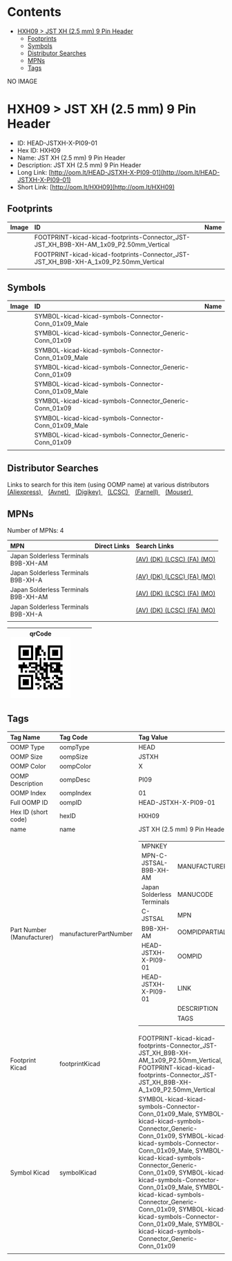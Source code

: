 



Contents
========

* [HXH09 > JST XH (2.5 mm) 9 Pin Header](#hxh09--jst-xh-25-mm-9-pin-header)
	* [Footprints](#footprints)
	* [Symbols](#symbols)
	* [Distributor Searches](#distributor-searches)
	* [MPNs](#mpns)
	* [Tags](#tags)
  
NO IMAGE  
# HXH09 > JST XH (2.5 mm) 9 Pin Header

- ID: HEAD-JSTXH-X-PI09-01
- Hex ID: HXH09
- Name: JST XH (2.5 mm) 9 Pin Header
- Description: JST XH (2.5 mm) 9 Pin Header
- Long Link: [http://oom.lt/HEAD-JSTXH-X-PI09-01](http://oom.lt/HEAD-JSTXH-X-PI09-01)
- Short Link: [http://oom.lt/HXH09](http://oom.lt/HXH09)

## Footprints
  

|Image|ID|Name|
| :--- | :--- | :--- |
||FOOTPRINT-kicad-kicad-footprints-Connector_JST-JST_XH_B9B-XH-AM_1x09_P2.50mm_Vertical||
||FOOTPRINT-kicad-kicad-footprints-Connector_JST-JST_XH_B9B-XH-A_1x09_P2.50mm_Vertical||
||||

## Symbols
  

|Image|ID|Name|
| :--- | :--- | :--- |
|![]()|SYMBOL-kicad-kicad-symbols-Connector-Conn_01x09_Male||
|![]()|SYMBOL-kicad-kicad-symbols-Connector_Generic-Conn_01x09||
|![]()|SYMBOL-kicad-kicad-symbols-Connector-Conn_01x09_Male||
|![]()|SYMBOL-kicad-kicad-symbols-Connector_Generic-Conn_01x09||
|![]()|SYMBOL-kicad-kicad-symbols-Connector-Conn_01x09_Male||
|![]()|SYMBOL-kicad-kicad-symbols-Connector_Generic-Conn_01x09||
|![]()|SYMBOL-kicad-kicad-symbols-Connector-Conn_01x09_Male||
|![]()|SYMBOL-kicad-kicad-symbols-Connector_Generic-Conn_01x09||
||||

## Distributor Searches
  
Links to search for this item (using OOMP name) at various distributors  
[(Aliexpress) ](https://www.aliexpress.com/wholesale?SearchText=1117JST+XH+2.5+mm+9+Pin+Header)&nbsp;&nbsp;&nbsp;[(Avnet) ](https://www.avnet.com/shop/us/search/JST+XH+2.5+mm+9+Pin+Header)&nbsp;&nbsp;&nbsp;[(Digikey) ](https://www.digikey.co.uk/en/products/result?s=JST+XH+2.5+mm+9+Pin+Header)&nbsp;&nbsp;&nbsp;[(LCSC) ](https://www.lcsc.com/search?q=JST+XH+2.5+mm+9+Pin+Header)&nbsp;&nbsp;&nbsp;[(Farnell) ](https://uk.farnell.com/search?st=JST+XH+2.5+mm+9+Pin+Header)&nbsp;&nbsp;&nbsp;[(Mouser) ](https://www.mouser.com/c/?q=JST+XH+2.5+mm+9+Pin+Header)&nbsp;&nbsp;&nbsp;
## MPNs
  
Number of MPNs: 4  

|MPN|Direct Links|Search Links|
| :--- | :--- | :--- |
|Japan Solderless Terminals<br>B9B-XH-AM||[(AV) ](https://www.avnet.com/shop/us/search/B9B-XH-AM)[(DK) ](https://www.digikey.co.uk/products/en?keywords=B9B-XH-AM)[(LCSC) ](https://www.lcsc.com/search?q=B9B-XH-AM)[(FA) ](https://uk.farnell.com/search?st=B9B-XH-AM)[(MO) ](https://www.mouser.com/c/?q=B9B-XH-AM)|
|Japan Solderless Terminals<br>B9B-XH-A||[(AV) ](https://www.avnet.com/shop/us/search/B9B-XH-A)[(DK) ](https://www.digikey.co.uk/products/en?keywords=B9B-XH-A)[(LCSC) ](https://www.lcsc.com/search?q=B9B-XH-A)[(FA) ](https://uk.farnell.com/search?st=B9B-XH-A)[(MO) ](https://www.mouser.com/c/?q=B9B-XH-A)|
|Japan Solderless Terminals<br>B9B-XH-AM||[(AV) ](https://www.avnet.com/shop/us/search/B9B-XH-AM)[(DK) ](https://www.digikey.co.uk/products/en?keywords=B9B-XH-AM)[(LCSC) ](https://www.lcsc.com/search?q=B9B-XH-AM)[(FA) ](https://uk.farnell.com/search?st=B9B-XH-AM)[(MO) ](https://www.mouser.com/c/?q=B9B-XH-AM)|
|Japan Solderless Terminals<br>B9B-XH-A||[(AV) ](https://www.avnet.com/shop/us/search/B9B-XH-A)[(DK) ](https://www.digikey.co.uk/products/en?keywords=B9B-XH-A)[(LCSC) ](https://www.lcsc.com/search?q=B9B-XH-A)[(FA) ](https://uk.farnell.com/search?st=B9B-XH-A)[(MO) ](https://www.mouser.com/c/?q=B9B-XH-A)|
||||
  

|qrCode<br>[![](https://raw.githubusercontent.com/oomlout/oomlout_OOMP_parts_V2/main/HEAD/JSTXH/X/PI09/01/qrCode_140.png)](https://github.com/oomlout/oomlout_OOMP_parts_V2/tree/main/HEAD/JSTXH/X/PI09/01/qrCode.png)||||
| :---: | :---: | :---: | :---: |

## Tags
  

|Tag Name|Tag Code|Tag Value|
| :--- | :--- | :--- |
|OOMP Type|oompType|HEAD|
|OOMP Size|oompSize|JSTXH|
|OOMP Color|oompColor|X|
|OOMP Description|oompDesc|PI09|
|OOMP Index|oompIndex|01|
|Full OOMP ID|oompID|HEAD-JSTXH-X-PI09-01|
|Hex ID (short code)|hexID|HXH09|
|name|name|JST XH (2.5 mm) 9 Pin Header|
|Part Number (Manufacturer)|manufacturerPartNumber|<table><tr><td>MPNKEY</td></tr><tr><td> MPN-C-JSTSAL-B9B-XH-AM</td><td> MANUFACTURER</td></tr><tr><td> Japan Solderless Terminals</td><td> MANUCODE</td></tr><tr><td> C-JSTSAL</td><td> MPN</td></tr><tr><td> B9B-XH-AM</td><td> OOMPIDPARTIAL</td></tr><tr><td> HEAD-JSTXH-X-PI09-01</td><td> OOMPID</td></tr><tr><td> HEAD-JSTXH-X-PI09-01</td><td> LINK</td></tr><tr><td> </td><td> DESCRIPTION</td></tr><tr><td> </td><td> TAGS</td></tr><tr><td> </td></tr></table></td><td> <table><tr><td>MPNKEY</td></tr><tr><td> MPN-C-JSTSAL-B9B-XH-A</td><td> MANUFACTURER</td></tr><tr><td> Japan Solderless Terminals</td><td> MANUCODE</td></tr><tr><td> C-JSTSAL</td><td> MPN</td></tr><tr><td> B9B-XH-A</td><td> OOMPIDPARTIAL</td></tr><tr><td> HEAD-JSTXH-X-PI09-01</td><td> OOMPID</td></tr><tr><td> HEAD-JSTXH-X-PI09-01</td><td> LINK</td></tr><tr><td> </td><td> DESCRIPTION</td></tr><tr><td> </td><td> TAGS</td></tr><tr><td> </td></tr></table></td><td> <table><tr><td>MPNKEY</td></tr><tr><td> MPN-C-JSTSAL-B9B-XH-AM</td><td> MANUFACTURER</td></tr><tr><td> Japan Solderless Terminals</td><td> MANUCODE</td></tr><tr><td> C-JSTSAL</td><td> MPN</td></tr><tr><td> B9B-XH-AM</td><td> OOMPIDPARTIAL</td></tr><tr><td> HEAD-JSTXH-X-PI09-01</td><td> OOMPID</td></tr><tr><td> HEAD-JSTXH-X-PI09-01</td><td> LINK</td></tr><tr><td> </td><td> DESCRIPTION</td></tr><tr><td> </td><td> TAGS</td></tr><tr><td> </td></tr></table></td><td> <table><tr><td>MPNKEY</td></tr><tr><td> MPN-C-JSTSAL-B9B-XH-A</td><td> MANUFACTURER</td></tr><tr><td> Japan Solderless Terminals</td><td> MANUCODE</td></tr><tr><td> C-JSTSAL</td><td> MPN</td></tr><tr><td> B9B-XH-A</td><td> OOMPIDPARTIAL</td></tr><tr><td> HEAD-JSTXH-X-PI09-01</td><td> OOMPID</td></tr><tr><td> HEAD-JSTXH-X-PI09-01</td><td> LINK</td></tr><tr><td> </td><td> DESCRIPTION</td></tr><tr><td> </td><td> TAGS</td></tr><tr><td> </td></tr></table>|
|Footprint Kicad|footprintKicad|FOOTPRINT-kicad-kicad-footprints-Connector_JST-JST_XH_B9B-XH-AM_1x09_P2.50mm_Vertical, FOOTPRINT-kicad-kicad-footprints-Connector_JST-JST_XH_B9B-XH-A_1x09_P2.50mm_Vertical|
|Symbol Kicad|symbolKicad|SYMBOL-kicad-kicad-symbols-Connector-Conn_01x09_Male, SYMBOL-kicad-kicad-symbols-Connector_Generic-Conn_01x09, SYMBOL-kicad-kicad-symbols-Connector-Conn_01x09_Male, SYMBOL-kicad-kicad-symbols-Connector_Generic-Conn_01x09, SYMBOL-kicad-kicad-symbols-Connector-Conn_01x09_Male, SYMBOL-kicad-kicad-symbols-Connector_Generic-Conn_01x09, SYMBOL-kicad-kicad-symbols-Connector-Conn_01x09_Male, SYMBOL-kicad-kicad-symbols-Connector_Generic-Conn_01x09|
||||
